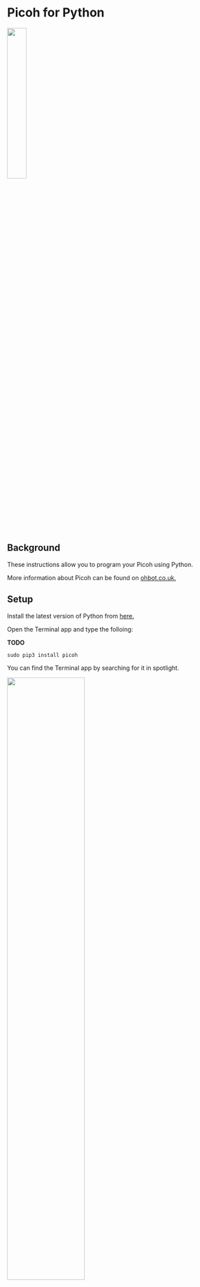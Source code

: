 # Picoh for Python

<a href="http://whoosh.co.uk/ohbothelp/images/eyes.gif" target="_blank"><img src="http://whoosh.co.uk/ohbothelp/images/eyes.gif" border="0" width = "30%"/></a>


Background
-----

These instructions allow you to program your Picoh using Python.

More information about Picoh can be found on [ohbot.co.uk.](http://www.ohbot.co.uk/picoh)


Setup
--------

Install the latest version of Python from [here.](https://www.python.org/downloads/release/python-364/)

Open the Terminal app and type the folloing:

**TODO**

``sudo pip3 install picoh``

You can find the Terminal app by searching for it in spotlight.

<a href="https://github.com/picoh/ohbotMac-python/blob/master/images/ss.png" target="_blank"><img src="https://github.com/ohbot/ohbotMac-python/blob/master/images/ss.png" border="0" width = "60%"/></a>

Dependencies
----------

The ``pip3 install picoh`` command will install the following libraries:


| Library    | Use         | Terminal command to install  |Link |
| ---------- |-------------| -----------------------------|-----|
| picoh   | Interface with Picoh          | ```pip3 install picoh```  |[picoh](https://github.com/ohbot/picoh/) 
| serial    | Communicate with serial port| ```pip3 install pyserial```  |[pyserial](https://github.com/pyserial/pyserial/) |
| lxml    | Import settings file          | ```pip3 install lxml```  |[lxml](https://github.com/lxml/lxml) |
| playsound    | Play sound files       | ```pip3 install playsound```  |[playsound](https://github.com/TaylorSMarks/playsound) |
| pyobjc    | Python Objective C library       | ```pip3 install objc```  |[pyobjc](https://pypi.org/project/pyobjc/) |



To upgrade to the latest version of the library run the following in the console:
<br>
```sudo pip3 install picoh --upgrade```



Picoh library files (these will be installed with the `sudo pip3 install picoh` command above):

| File    | Use         |
| ---------- |------------|
| picoh.py   | Picoh package |
| picohdefinitions.omd    | Motor settings file |

_Note: The text to speech module will generate an audio file, ‘picohspeech.wav’ and a text file ‘phonemes.txt’ inside your working folder._

---

Hardware
-----

Required:

***TODO**

* Mac running OSX
* Picoh
* USB Y Cable
* A 5 volt 1 amp USB power supply (for Picoh)
* Speakers/headphones.


Setup:


Plug the middle of USB Y cable into the computer and the other large USB plug into the power adaptor. Then plug the micro USB into Picoh. (Note with newer devices the power adaptor may not be required.)

---

Starting Python Programs
--------

Open <b>IDLE</b> from <b>Applications</b>.

Select <b>New</b> from the <b>File menu.</b>
**TODO**
Go to the [hellworldohbot](https://github.com/ohbot/ohbotMac-python/blob/master/examples/helloworldohbot.py) example on Github, copy the code and paste it into the new Python window.

Select <b>Run Module</b> from the <b>Run</b> menu.

Picoh should speak and move.

More example programs can be found [here.](https://github.com/ohbot/ohbotMac-python/tree/master/examples)


Functions
-------

picoh.init(portName)
----------

Called internally looking for a port with name containing "USB Serial Device" but if your port is different you can call it and override this port name. It returns True if the port is found and opened successfully, otherwise it returns false. This is likely with a versions of OSX in languages other than English. 

picoh.move(m, pos, speed=3)
----------


| Name| Range| Description | Default |
| --- |------|-------------|---------|
| m   | 0-6 (int)  | Motor Number| - |
| pos | 0-10 (int)  | Desired Position| - |
| speed | 0-10 (int) | Motor Speed| 3 |


For Example:
```python
picoh.move(1,7)
```
or
```python
picoh.move(2,3,1) 
```
or you can use a constant from the library to specify the motor:
```python
picoh.move(picoh.EYETURN,3,1) 
```
Motor index reference:

| m | 0 | 1 | 2 | 3 | 4 | 5 | 6 |
| ----| --- | --- |  --- |  --- |  --- |  --- |  --- |
| constant | HEADNOD | HEADTURN | EYETURN | LIDBLINK | TOPLIP | BOTTOMLIP | EYETILT | 
  

picoh.say(text, untilDone=True, lipSync=True, hdmiAudio=False, soundDelay=0)
----------

| Name| Range| Description | Default |
| --- |------|-------------|---------|
| text   | 'A string with no punctuation'  | Words to say| - |
| untilDone | bool  | Return when finished speaking| True |
| lipSync | bool | Move lips in time with speech| True |
| hdmiAudio | bool | Fixes missing start of phrase when HDMI audio output is being used| False |
| soundDelay | float | Set to positive if lip movement is lagging behind sound and negative if sound is lagging behind lip movement| 0 |



For Example:
```python
picoh.say('Hello I am Picoh')

picoh.say('Goodbye',False,False)

picoh.say('Goodbye',False,False,True)

picoh.say('Goodbye',soundDelay = 0.3)
```
---

picoh.wait(seconds)
----------

Seconds - float or int required wait time. picoh.wait(1.5)

| Name| Range| Description  |
| --- |------|-------------|
| seconds   | float or int  | Length of wait in seconds|



For Example:
```python
picoh.wait(2)

picoh.wait(0.5)
```

*Note: It is important to use picoh.wait() commands between motor sequential commands for the same motor.*

For Example:
```python
picoh.move(1,7,2)

picoh.wait(2)

picoh.move(1,4,2)
```
---

picoh.setEyeShape(shapeNameLeft,shapeNameRight)
------

shapeNameLeft: String - Eyeshape name. 
shapeNameRight: String - Eyeshape name. 

Use picoh.setEyeShape() to change the shape of pixels displayed on Picoh's matrix display. 
To see available eye shapes and design your own have a look at the EyeShape designer tool.

For Example:
```python

picoh.setEyeShape("Happy")

```
or set pupils to different shapes using:
```python

picoh.setEyeShape("Sad","Angry")
picoh.wait(1)
picoh.setEyeShape("Angry","Sad")
```

picoh.setEyeBrightness(val)
------

| Name| Range| Description |
| --- |------|-------------|
| val | 0-10 (int or float)  | Desired Brightness| 

Use picoh.setEyeShape() to change the brightness of the pixels on Picoh's matrix display. 

For Example:
```python

picoh.setEyeBrightness(3)
picoh.wait(1)

```
or loop set in a loop:
```python

for x in range(0,10):
    picoh.setEyeBrightness(x)
    picoh.wait(0.2)
```


picoh.getPhrase(set,variable)
------

set: Int - The desired set for phrase. 
variable: Int - The desired variable for phrase. 

Use picoh.getPhrase() to retrieve a phrase from Picoh's speech database. 

You can view and edit the speech database using the Speech Databse tool. Each entry in the speech database has a set and a variable associated with it. When you use getPhrase() you can choose to get phrases with specific values for set and/or variable.  

If more than one phrase matches the set and variable provided a random match is returned. 

To see available eye shapes and design your own have a look at the EyeShape designer tool.

For Example:
```python

picoh.say(picoh.getPhrase(1,2))

```
or get a random phrase from a specific set:
```python

picoh.say(picoh.getPhrase(set=1)))
# Picoh will say a random phrase from set 1.

picoh.say(picoh.getPhrase(variable=2))
# Picoh will say a random phrase with variable = 2.
```

or get a random phrase from the whole database:
```python

picoh.say(picoh.getPhrase())

```


picoh.baseColour(r, g, b)
----------

Set the colour of Picoh’s eyes. 

| Name| Range| Description  | Default |
| ---      |------|-------------| ------- |
| r        | 0-10 (int)  | Red| - |
| g        | 0-10 (int)  | Green| - |
| b        | 0-10 (int)  | Blue| - |


For Example:
```python
picoh.baseColour(2,3,8)
```

---

picoh.reset()
----------

Resets Picoh's motors  and matrix back to rest positions and turns off Picoh's base LEDs. Useful to start programs with this. You may need an picoh.wait() after this to give time for the motors to move. 

For Example:
```python
picoh.reset()
picoh.move(1,7,2)
picoh.wait(1)
picoh.move(1,1)
...
```
---

picoh.close()
----------

Call to detach all Picoh's motors which stops them using power, you can call picoh.attach(m) or picoh.detach(m) for individual motors.

For Example:
```python
picoh.move(1,7,2)
picoh.wait(1)
picoh.move(1,1)

picoh.close()
```
---

picoh.readSensor(sensorNumber)
----------

Seconds - float or int required wait time. picoh.wait(1.5)

| Name| Range| Description  |
| --- |------|-------------|
| sensorNumber   | 0-6 (int) | the pin the sensor is connected to |

returns the value as a float 0 - 10.

For Example:
```python
reading = picoh.readSensor(3)

picoh.move(picoh.HEADTURN, reading)

```
picoh.setSynthesizer(synth)
----------

Allows override of default OSX say command. 


** TODO **

picoh.setVoice(voice)
------

Use picoh.setVoice() to set the voice:

For Example:
```python

picoh.setVoice("Oliver")
picoh.say("Hello this is Oliver")
picoh.setVoice("Kate")
picoh.say("Hello this is Kate")
```
Available voices can be found in System Preferences -> Accessibility -> Speech in the System Voice Menu. Click customize to view voices in other languages. 

<a href="https://github.com/ohbot/ohbotMac-python/blob/master/images/Screen%20Shot%202018-02-24%20at%2023.53.56.png" target="_blank"><img src="https://github.com/ohbot/ohbotMac-python/blob/master/images/Screen%20Shot%202018-02-24%20at%2023.53.56.png" border="0" width = "50%"/></a>

<a href="https://github.com/ohbot/ohbotMac-python/blob/master/images/Screen%20Shot%202018-02-24%20at%2023.54.07.png" target="_blank"><img src="https://github.com/ohbot/ohbotMac-python/blob/master/images/Screen%20Shot%202018-02-24%20at%2023.54.07.png" border="0" width = "50%"/></a>

A full list of voices can also be displayed by entering the following command in Terminal:

```say -v ?```

picoh.speechSpeed(params)
------

Use picoh.speechSpeed() to set speech rate in words per minute:

Range: (int) 90+


For Example:
```python

picoh.setVoice("Oliver")
picoh.speechSpeed(90)
picoh.say("Hello this is Oliver Slow")
picoh.speechSpeed(400)
picoh.say("Hello this is Oliver Fast")
```




